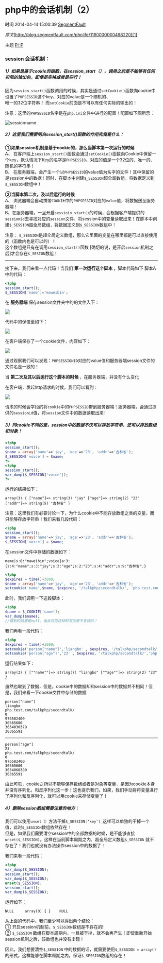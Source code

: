 # php中的会话机制（2）

 时间 2014-04-14 15:00:39  [SegmentFault][0]

_原文_[http://blog.segmentfault.com/phplife/1190000000468220][1]

 主题 [PHP][2]

### session 会话机制：

##### 1）如果是基于cookie的函数，在session_start（），调用之前是不能够有任何实际的输出的，即使是空格或者是空行！

因为`session_start()`函数调用的时候，其实是通过`setCookie()`函数向cookie中设置了`PHPSESSID`这个key，对应的value是一个随机的、   
唯一的32位字符串！ 而`setCookie`前面是不可以有任何实际的输出的！ 

注意：这里的`PHPSESSID`名字是在`php.ini`文件中进行的配置！配置如下图所示：

![sessionname][3]

##### 2）这里我们需要明白session_start()函数的作用究竟是什么：

**①如果session机制是基于cookie的，那么当脚本第一次运行的时候**  
A、 在客户端上`session_start()`函数会通过`setCookie()`函数向Cookie中保留一个key，默认情况下Key的名字是`PHPSESSID`，对应的值是一个32位的、唯一的、随机的字符串！   
B、 在服务器端，会产生一个以`PHPSESSID`的value值为名字的文件！其中保留的是session中的数据！同时，在脚本中创建`$_SESSION`超全局数组，将数据定义到`$_SESSION`数组中！ 

**②当脚本第二次，及以后运行的时候**  
A、 浏览器端会自动携带`COOKI`E中的`PHPSESSID`对应的`value`值，将数据送至服务器端！   
B、在服务器端，一旦开启`sessioin_start()`的时候，会根据客户端提供的`sessionid`去寻找对应的`session`文件，将session中的变量读取出来！在脚本中创建`$_SESSION`超全局数组，将数据定义到`$_SESSION`数组中！ 

注意： `$_SESSION`是超全局定义数组，那么它里面的变量在哪里都是可以直接使用的（函数内也是可以的）！   
这个数组是只有在调用`session_start()`函数 [确切的说，是开启`session`机制之后]才会存在`$_SESION`数组！ 

- - -

接下来，我们来看一点代码！当我们 **第一次运行这个脚本** ，脚本代码如下 脚本A中的代码： 

```php
<?php
session_start();
$_SESSION['name']='maweibin';
```

在 **服务器端** 保存session文件夹中的的文件入下： 

![][4]

代码中的保值至如下：

![][5]

在客户端保存了一个cookie文件，内容如下：

![][6]

通过观察我们可以发现：`PHPSESSIONID`对应的value值和服务器端session文件的文件名是一致的！

当 **第二次及其以后运行这个脚本的时候** ，在服务器端，并没有什么变化 

在客户端，发起http请求的时候，我们可以看到：

![][7]

请求的时候会字段的将`cookie`中的`PHPSESSID`带到服务器端！服务器端，会通过提供的`sessionid`值，将`session`文件中的数据读取出来!

##### 3）同cookie不同的是，session中的数据不仅可以存放字符串，还可以存放数组和对象！

```php
<?php
session_start();
$name = array('name'=>'jay', 'age'=>'23', 'addr'=>'吉林省');
$_SESSION['voice'] = $name;
?>
<?php
session_start();
var_dump($_SESSION['voice']);
?>
```

运行的结果如下：

    array(3) { ["name"]=> string(3) "jay" ["age"]=> string(2) "23" ["addr"]=> string(9) "吉林省" }    

注意：这里我们有必要讨论一下，为什么cookie中不能存放数组之类的变量，而只能够存放字符串！我们来看几段代码：

```php
<?php
session_start();
$name = array('name'=>'jay', 'age'=>'23', 'addr'=>'吉林省');
$_SESSION['voice'] = $name;
```

在session文件中存储的数据如下：

    name|s:8:"maweibin";voice|a:3:{s:4:"name";s:3:"jay";s:3:"age";s:2:"23";s:4:"addr";s:9:"吉林省";}

```php    
<?php
$expires = time()+3600;
$name = array('name'=>'jay', 'age'=>'23', 'addr'=>'吉林省');
setcookie('name',$name, $expires, '/talkphp/secondtalk/', 'php.test.com');
```

此时，我们调用一下这段脚本：
```php
<?php
$name = $_COOKIE['name'];
var_dump($name);
//得到的结果是null，由此可见这样的写法是不支持的！
```
我们再看一段代码：
```php
<?php
$expires = time()+3600;
setcookie('person["name"]','liangbo' , $expires, '/talkphp/secondtalk/', 'php.test.com');
setcookie('person["age"]','23' , $expires, '/talkphp/secondtalk/','php.test.com');
```

运行结果如下：

    array(2) { [""name""]=> string(7) "liangbo" [""age""]=> string(2) "23" }   

虽然也取到了数据，但是，cookie中的数据却和session中的数据并不相同！但是，我们来看一下cookie文件中存储的数据   
```
person["name"]   
liangbo   
php.test.com/talkphp/secondtalk/   
0   
976582400   
30365600   
3634030379   
30365591 
```

-  -  -

```
person["age"]   
23   
php.test.com/talkphp/secondtalk/   
0   
976582400   
30365600   
3634060380   
30365591 
```
 由此可见，cookie之所以不能够保存数组或者是对象等变量，是因为cookie本身并没有序列化，和反序列化这一步！这也提示我们，如果，我们手动将将变量进行了序列化和反序列化，就可以用cookie来存储变量了！

##### 4）删除session数组需要注意的地方：

我们可以使用`unset（）`方法干掉`$_SESSION[‘key’]` ,这样可以单独的干掉一个值，此时`$_SESSION`数组依然存在！   
但是，如果我们需要清空session中的全部数据的时候，是不能够直接`unset($_SESSION)`。这样在当前脚本周期之内，超全局定义数组`$_SESSION` 就不存在了！我们也就没有办法操作session中的数据了！ 

我们来看一段代码：
```php
<?php
var_dump($_SESSION);
session_start();
var_dump($_SESSION);
unset($_SESSION);
session_start();
var_dump($_SESSION);
```

 运行如下：
    
    NULL     array(0) { }    NULL
    

从上面的代码中，我们至少可以得出两个结论：   
① 开启session机制前，`$_SESSION`数组是不存在的!   
② `$_SESSION` 数组在脚本周期内，一旦被干掉，就不会再产生！即使重新开始session机制之后，该数组也并没有出现！ 

因此，我们想要清空`$_SESSION` 中的数据的话，就需要使用`$_SESSION = array()`的形式，这样能够在脚本周期之内，保证`$_SESSION`数组的存在！

[0]: /sites/3uEjYv
[1]: http://blog.segmentfault.com/phplife/1190000000468220
[2]: /topics/11120000
[3]: ../img/nEjaui.png
[4]: ../img/6reaAnA.png
[5]: ../img/yEFjae.png
[6]: ../img/viiuiy.png
[7]: ../img/aY7Z7z.png